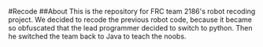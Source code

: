 #Recode
##About
This is the repository for FRC team 2186's robot recoding project. We decided to recode the previous robot code, because it became so obfuscated that the lead programmer decided to switch to python. Then he switched the team back to Java to teach the noobs.
